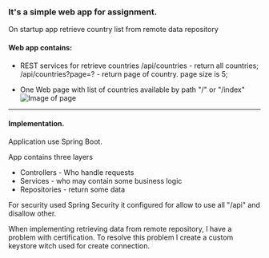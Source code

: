 ### It's a simple web app for assignment.

On startup app retrieve country list from remote data repository 

#### Web app contains:
   - REST services for retrieve countries 
    /api/countries - return all countries; 
    /api/countries?page=? - return page of country. page size is 5;
   
   - One Web page with list of countries available by path "/" or "/index"
![Image of page](https://github.com/TonyDr/sample-routing/content/sample-routing-countries.png)  
***
    
#### Implementation.     

 Application use Spring Boot.
 
 App contains three layers
 
 - Controllers - Who handle requests
 - Services - who may contain some business logic
 - Repositories - return some data   
 
 For security used Spring Security it configured for allow to use all "/api" and disallow  other.
 
 
 When implementing retrieving data from remote repository, I have a problem with certification.
 To resolve this problem I create a  custom keystore witch used for create connection.
 
 
 

